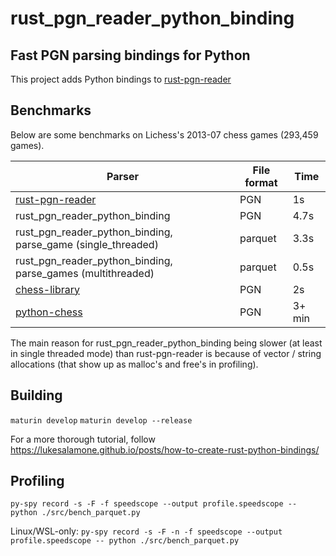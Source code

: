 # rust_pgn_reader_python_binding
## Fast PGN parsing bindings for Python
This project adds Python bindings to [rust-pgn-reader](https://github.com/niklasf/rust-pgn-reader)

## Benchmarks
Below are some benchmarks on Lichess's 2013-07 chess games (293,459	games).

| Parser                                                                     | File format | Time   |
|----------------------------------------------------------------------------|-------------|--------|
| [rust-pgn-reader](https://github.com/niklasf/rust-pgn-reader/tree/master)  | PGN         | 1s     |
| rust_pgn_reader_python_binding                                             | PGN         | 4.7s   |
| rust_pgn_reader_python_binding, parse_game (single_threaded)               | parquet     | 3.3s   |
| rust_pgn_reader_python_binding, parse_games (multithreaded)                | parquet     | 0.5s   |
| [chess-library](https://github.com/Disservin/chess-library)                | PGN         | 2s     |
| [python-chess](https://github.com/niklasf/python-chess)                    | PGN         | 3+ min |

The main reason for rust_pgn_reader_python_binding being slower (at least in single threaded mode) than rust-pgn-reader is because of vector / string allocations (that show up as malloc's and free's in profiling).

## Building
`maturin develop`
`maturin develop --release`

For a more thorough tutorial, follow https://lukesalamone.github.io/posts/how-to-create-rust-python-bindings/

## Profiling
`py-spy record -s -F -f speedscope --output profile.speedscope -- python ./src/bench_parquet.py`

Linux/WSL-only:
`py-spy record -s -F -n -f speedscope --output profile.speedscope -- python ./src/bench_parquet.py`